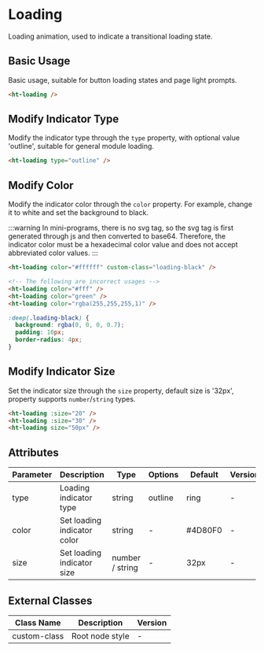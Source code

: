 # Loading

Loading animation, used to indicate a transitional loading state.

## Basic Usage

Basic usage, suitable for button loading states and page light prompts.

```html
<ht-loading />
```

## Modify Indicator Type

Modify the indicator type through the `type` property, with optional value 'outline', suitable for general module loading.

```html
<ht-loading type="outline" />
```

## Modify Color

Modify the indicator color through the `color` property. For example, change it to white and set the background to black.

:::warning
In mini-programs, there is no svg tag, so the svg tag is first generated through js and then converted to base64. Therefore, the indicator color must be a hexadecimal color value and does not accept abbreviated color values.
:::

```html
<ht-loading color="#ffffff" custom-class="loading-black" />

<!-- The following are incorrect usages -->
<ht-loading color="#fff" />
<ht-loading color="green" />
<ht-loading color="rgba(255,255,255,1)" />
```

```scss
:deep(.loading-black) {
  background: rgba(0, 0, 0, 0.7);
  padding: 10px;
  border-radius: 4px;
}
```

## Modify Indicator Size

Set the indicator size through the `size` property, default size is '32px', property supports `number`/`string` types.

```html
<ht-loading :size="20" />
<ht-loading :size="30" />
<ht-loading size="50px" />
```

## Attributes

| Parameter | Description | Type | Options | Default | Version |
|-----------|-------------|------|----------|---------|----------|
| type | Loading indicator type | string | outline | ring | - |
| color | Set loading indicator color | string | - | #4D80F0 | - |
| size | Set loading indicator size | number / string | - | 32px | - |

## External Classes

| Class Name | Description | Version |
|------------|-------------|----------|
| custom-class | Root node style | - |
